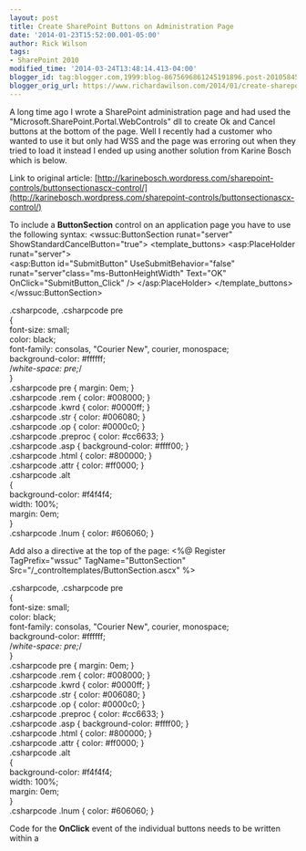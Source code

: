 ```yaml
---
layout: post
title: Create SharePoint Buttons on Administration Page
date: '2014-01-23T15:52:00.001-05:00'
author: Rick Wilson
tags:
- SharePoint 2010
modified_time: '2014-03-24T13:48:14.413-04:00'
blogger_id: tag:blogger.com,1999:blog-8675696861245191896.post-2010584566211081675
blogger_orig_url: https://www.richardawilson.com/2014/01/create-sharepoint-buttons-on.html
---
```



A long time ago I wrote a SharePoint administration page and had used the "Microsoft.SharePoint.Portal.WebControls" dll to create Ok and Cancel buttons at the bottom of the page.  Well I recently had a customer who wanted to use it but only had WSS and the page was erroring out when they tried to load it instead I ended up using another solution from Karine Bosch which is below. 

Link to original article: [http://karinebosch.wordpress.com/sharepoint-controls/buttonsectionascx-control/](http://karinebosch.wordpress.com/sharepoint-controls/buttonsectionascx-control/)

  

 To include a **ButtonSection** control on an application page you have to use the following syntax:
    <wssuc:ButtonSection runat="server" ShowStandardCancelButton="true">
        <template_buttons>
           <asp:PlaceHolder runat="server">               
               <asp:Button id="SubmitButton" UseSubmitBehavior="false" runat="server"class="ms-ButtonHeightWidth"
                           Text="OK" OnClick="SubmitButton_Click" />
           </asp:PlaceHolder>
        </template_buttons>
    </wssuc:ButtonSection>

.csharpcode, .csharpcode pre<br />{<br />	font-size: small;<br />	color: black;<br />	font-family: consolas, "Courier New", courier, monospace;<br />	background-color: #ffffff;<br />	/*white-space: pre;*/<br />}<br />.csharpcode pre { margin: 0em; }<br />.csharpcode .rem { color: #008000; }<br />.csharpcode .kwrd { color: #0000ff; }<br />.csharpcode .str { color: #006080; }<br />.csharpcode .op { color: #0000c0; }<br />.csharpcode .preproc { color: #cc6633; }<br />.csharpcode .asp { background-color: #ffff00; }<br />.csharpcode .html { color: #800000; }<br />.csharpcode .attr { color: #ff0000; }<br />.csharpcode .alt <br />{<br />	background-color: #f4f4f4;<br />	width: 100%;<br />	margin: 0em;<br />}<br />.csharpcode .lnum { color: #606060; }<br />

Add also a directive at the top of the page:
    <%@ Register TagPrefix="wssuc" TagName="ButtonSection" Src="/_controltemplates/ButtonSection.ascx" %>

.csharpcode, .csharpcode pre<br />{<br />	font-size: small;<br />	color: black;<br />	font-family: consolas, "Courier New", courier, monospace;<br />	background-color: #ffffff;<br />	/*white-space: pre;*/<br />}<br />.csharpcode pre { margin: 0em; }<br />.csharpcode .rem { color: #008000; }<br />.csharpcode .kwrd { color: #0000ff; }<br />.csharpcode .str { color: #006080; }<br />.csharpcode .op { color: #0000c0; }<br />.csharpcode .preproc { color: #cc6633; }<br />.csharpcode .asp { background-color: #ffff00; }<br />.csharpcode .html { color: #800000; }<br />.csharpcode .attr { color: #ff0000; }<br />.csharpcode .alt <br />{<br />	background-color: #f4f4f4;<br />	width: 100%;<br />	margin: 0em;<br />}<br />.csharpcode .lnum { color: #606060; }<br />

Code for the **OnClick** event of the individual buttons needs to be written within a <script runat=”server” language=”C#”> tag on the application page or in the code behind class from which the application page inherits:
    protected Button SubmitButton;        
    publicvoid SubmitButton_Click(object sender, System.EventArgs e)
     {
    // TODO: must save the changes proposed on the page
     }

.csharpcode, .csharpcode pre<br />{<br />	font-size: small;<br />	color: black;<br />	font-family: consolas, "Courier New", courier, monospace;<br />	background-color: #ffffff;<br />	/*white-space: pre;*/<br />}<br />.csharpcode pre { margin: 0em; }<br />.csharpcode .rem { color: #008000; }<br />.csharpcode .kwrd { color: #0000ff; }<br />.csharpcode .str { color: #006080; }<br />.csharpcode .op { color: #0000c0; }<br />.csharpcode .preproc { color: #cc6633; }<br />.csharpcode .asp { background-color: #ffff00; }<br />.csharpcode .html { color: #800000; }<br />.csharpcode .attr { color: #ff0000; }<br />.csharpcode .alt <br />{<br />	background-color: #f4f4f4;<br />	width: 100%;<br />	margin: 0em;<br />}<br />.csharpcode .lnum { color: #606060; }<br />

There are also a number of attributes you can set on the **ButtonSection** control:

- **ShowStandardCancelButton**: if you set this property to **true**, a Cancel button is automatically added to the ButtonSection control. This cancel button will redirect the user to the previous page in the browser history. 

- **ShowSectionLine**: set this property to **false** if you don’t want a section line to be added above the buttons. The default value is **true**. 

- **BottomSpacing**: in case of long pages it is possible you want to add a button section at the top of the page and one at the bottom of the page. If you put a button section at the top of the page, you can set this property to a value higher than zero to add extra blank spacing between the button section and the controls that follow. 

- **SmallSectionLine**: if you set this boolean value to true, the section line will be 1px high; if set to false, the section line will be 2px high. The default is false.


